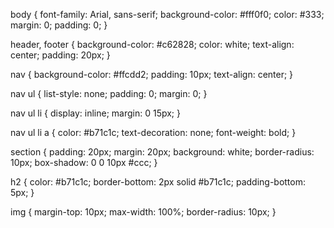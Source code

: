 body {
  font-family: Arial, sans-serif;
  background-color: #fff0f0;
  color: #333;
  margin: 0;
  padding: 0;
}

header, footer {
  background-color: #c62828;
  color: white;
  text-align: center;
  padding: 20px;
}

nav {
  background-color: #ffcdd2;
  padding: 10px;
  text-align: center;
}

nav ul {
  list-style: none;
  padding: 0;
  margin: 0;
}

nav ul li {
  display: inline;
  margin: 0 15px;
}

nav ul li a {
  color: #b71c1c;
  text-decoration: none;
  font-weight: bold;
}

section {
  padding: 20px;
  margin: 20px;
  background: white;
  border-radius: 10px;
  box-shadow: 0 0 10px #ccc;
}

h2 {
  color: #b71c1c;
  border-bottom: 2px solid #b71c1c;
  padding-bottom: 5px;
}

img {
  margin-top: 10px;
  max-width: 100%;
  border-radius: 10px;
}
